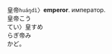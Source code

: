 
皇帝`huáŋdì`〉**emperor**. император.  
皇帝<kbd>こう<br>てい</kbd>〉皇<kbd>すめ<br>ら</kbd>ぎ帝<kbd>み<br>かど</kbd>。


